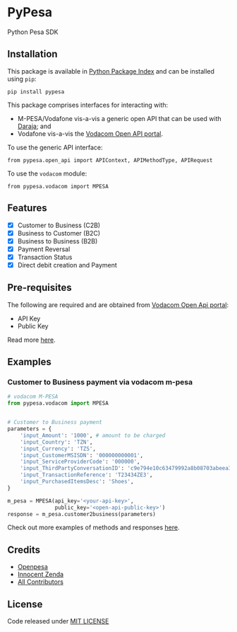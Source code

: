 # PyPesa

Python Pesa SDK

## Installation

This package is available in [Python Package Index](https://pypi.org/project/pyppesa/) and can be installed using `pip`:

```
pip install pypesa
```

This package comprises interfaces for interacting with:

- M-PESA/Vodafone vis-a-vis a generic open API that can be used with [Daraja](https://developer.safaricom.co.ke/Documentation); and
- Vodafone vis-a-vis the [Vodacom Open API portal](https://openapiportal.m-pesa.com/login).

To use the generic API interface:

```
from pypesa.open_api import APIContext, APIMethodType, APIRequest
```

To use the `vodacom` module:

```
from pypesa.vodacom import MPESA
```

## Features

- [x] Customer to Business (C2B)
- [x] Business to Customer (B2C)
- [x] Business to Business (B2B)
- [x] Payment Reversal
- [x] Transaction Status
- [x] Direct debit creation and Payment

## Pre-requisites

The following are required and are obtained from [Vodacom Open Api portal](https://openapiportal.m-pesa.com/login):

- API Key
- Public Key

Read more [here](https://pypesa.readthedocs.io/en/latest/).

## Examples

### Customer to Business payment via vodacom m-pesa

```python
# vodacom M-PESA
from pypesa.vodacom import MPESA


# Customer to Business payment
parameters = {
    'input_Amount': '1000', # amount to be charged
    'input_Country': 'TZN',
    'input_Currency': 'TZS',
    'input_CustomerMSISDN': '000000000001',
    'input_ServiceProviderCode': '000000',
    'input_ThirdPartyConversationID': 'c9e794e10c63479992a8b08703abeea36',
    'input_TransactionReference': 'T23434ZE3',
    'input_PurchasedItemsDesc': 'Shoes',
}

m_pesa = MPESA(api_key='<your-api-key>',
               public_key='<open-api-public-key>')
response = m_pesa.customer2business(parameters)
```

Check out more examples of methods and responses [here](https://pypesa.readthedocs.io/en/latest/examples/).

## Credits

- [Openpesa](https://github.com/openpesa/)
- [Innocent Zenda](https://github.com/ZendaInnocent)
- [All Contributors](../../contributors)

## License

Code released under [MIT LICENSE](https://github.com/openpesa/pypesa/blob/main/LICENSE)

